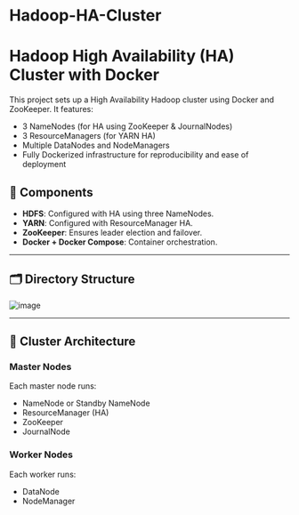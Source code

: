 # Hadoop-HA-Cluster
# Hadoop High Availability (HA) Cluster with Docker

This project sets up a High Availability Hadoop cluster using Docker and ZooKeeper. It features:
- 3 NameNodes (for HA using ZooKeeper & JournalNodes)
- 3 ResourceManagers (for YARN HA)
- Multiple DataNodes and NodeManagers
- Fully Dockerized infrastructure for reproducibility and ease of deployment

## 🔧 Components

- **HDFS**: Configured with HA using three NameNodes.
- **YARN**: Configured with ResourceManager HA.
- **ZooKeeper**: Ensures leader election and failover.
- **Docker + Docker Compose**: Container orchestration.

---

## 🗂 Directory Structure

![image](https://github.com/user-attachments/assets/fc42dc5f-0e3d-42bd-8e14-52341a794d36)


---

## 🧱 Cluster Architecture

### Master Nodes
Each master node runs:
- NameNode or Standby NameNode
- ResourceManager (HA)
- ZooKeeper
- JournalNode

### Worker Nodes
Each worker runs:
- DataNode
- NodeManager

